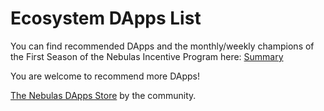 # Ecosystem DApps List

You can find recommended DApps and the monthly/weekly champions of the First Season of the Nebulas Incentive Program here: [Summary](https://incentive.nebulas.io/summary.html)

You are welcome to recommend more DApps!

[The Nebulas DApps Store](https://www.nebulasdapps.com/) by the community.
